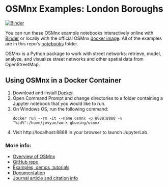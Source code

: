 # OSMnx Examples: London Boroughs

[![Binder](https://mybinder.org/badge_logo.svg)](https://mybinder.org/v2/gh/gboeing/osmnx-examples/master)

You can run these OSMnx example notebooks interactively online with [Binder](https://mybinder.org/v2/gh/gboeing/osmnx-examples/master) or locally with the official OSMnx [docker image](https://hub.docker.com/r/gboeing/osmnx). All of the examples are in this repo's [notebooks](notebooks) folder.

OSMnx is a Python package to work with street networks: retrieve, model, analyze, and visualize street networks and other spatial data from OpenStreetMap.

## Using OSMnx in a Docker Container

1. Download and install [Docker](https://www.docker.com/).
2. Open Command Prompt and change directories to a folder containing a Jupyter notebook that you would like to run.
3. On Windows OS, run the following command:
   ```
   docker run --rm -it --name osmnx -p 8888:8888 -v "%cd%":/home/jovyan/work gboeing/osmnx
   ```
4. Visit http://localhost:8888 in your browser to launch JupyterLab.

### More info:

- [Overview of OSMnx](https://geoffboeing.com/2016/11/osmnx-python-street-networks/)
- [GitHub repo](https://github.com/gboeing/osmnx)
- [Examples, demos, tutorials](https://github.com/gboeing/osmnx-examples)
- [Documentation](https://osmnx.readthedocs.io/)
- [Journal article and citation info](https://geoffboeing.com/publications/osmnx-complex-street-networks/)
